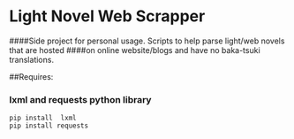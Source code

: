 # Light Novel Web Scrapper
####Side project for personal usage. Scripts to help parse light/web novels that are hosted
####on online website/blogs and have no baka-tsuki translations.

##Requires:
### lxml and requests python library
~~~
pip install  lxml
pip install requests
~~~
